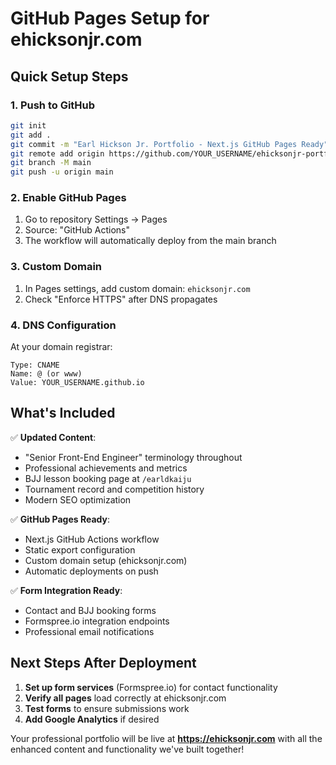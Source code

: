 # GitHub Pages Setup for ehicksonjr.com

## Quick Setup Steps

### 1. Push to GitHub
```bash
git init
git add .
git commit -m "Earl Hickson Jr. Portfolio - Next.js GitHub Pages Ready"
git remote add origin https://github.com/YOUR_USERNAME/ehicksonjr-portfolio.git
git branch -M main
git push -u origin main
```

### 2. Enable GitHub Pages
1. Go to repository Settings → Pages
2. Source: "GitHub Actions"
3. The workflow will automatically deploy from the main branch

### 3. Custom Domain
1. In Pages settings, add custom domain: `ehicksonjr.com`
2. Check "Enforce HTTPS" after DNS propagates

### 4. DNS Configuration
At your domain registrar:
```
Type: CNAME
Name: @ (or www)  
Value: YOUR_USERNAME.github.io
```

## What's Included

✅ **Updated Content**:
- "Senior Front-End Engineer" terminology throughout
- Professional achievements and metrics
- BJJ lesson booking page at `/earldkaiju`
- Tournament record and competition history
- Modern SEO optimization

✅ **GitHub Pages Ready**:
- Next.js GitHub Actions workflow
- Static export configuration  
- Custom domain setup (ehicksonjr.com)
- Automatic deployments on push

✅ **Form Integration Ready**:
- Contact and BJJ booking forms
- Formspree.io integration endpoints
- Professional email notifications

## Next Steps After Deployment

1. **Set up form services** (Formspree.io) for contact functionality
2. **Verify all pages** load correctly at ehicksonjr.com
3. **Test forms** to ensure submissions work
4. **Add Google Analytics** if desired

Your professional portfolio will be live at **https://ehicksonjr.com** with all the enhanced content and functionality we've built together!